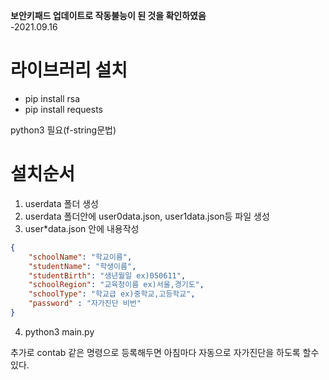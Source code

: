 **보안키패드 업데이트로 작동불능이 된 것을 확인하였음**  
-2021.09.16


# 라이브러리 설치
* pip install rsa
* pip install requests

python3 필요(f-string문법)

# 설치순서
1. userdata 폴더 생성
2. userdata 폴더안에 user0data.json,  user1data.json등 파일 생성
3. user*data.json 안에 내용작성
```json
{
    "schoolName": "학교이름",
    "studentName": "학생이름",
    "studentBirth": "생년월일 ex)050611",
    "schoolRegion": "교육청이름 ex)서울,경기도",
    "schoolType": "학교급 ex)중학교,고등학교",
    "password" : "자가진단 비번"
}
```
4. python3 main.py

추가로 contab 같은 명령으로 등록해두면 아침마다 자동으로 자가진단을 하도록 할수있다.
